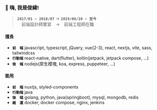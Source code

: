 ### 👋 嗨, 我是俊緯!

> **`2017/01 ~ 2018/07`** → **`2019/06/10 ~ 至今`**  
> 　前端設計師實習　→　前端工程師在職

#### 擅長

* **`前　端`** javascript, typescript, jQuery, vue(2-3), react, nextjs, vite, sass, tailwindcss
* **`行動端`** react-native, dart(flutter), kotlin(jetpack, jetpack compose, ...)
* **`後　端`** nodejs(原生模塊, koa, express, puppeteer, ...)

#### 能用

* **`前　端`** nuxtjs, styled-components
* **`行動端`** java
* **`後　端`** golang, python, java(springboot), mysql, mongodb, redis
* **`維　運`** docker, docker compose, nginx, jenkins
